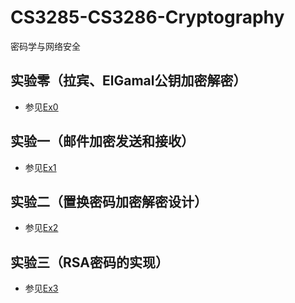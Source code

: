 # CS3285-CS3286-Cryptography

密码学与网络安全

## 实验零（拉宾、ElGamal公钥加密解密）

* 参见[Ex0](ex_0)

## 实验一（邮件加密发送和接收）

* 参见[Ex1](ex_1)

## 实验二（置换密码加密解密设计）

* 参见[Ex2](ex_2)

## 实验三（RSA密码的实现）

* 参见[Ex3](ex_3)
